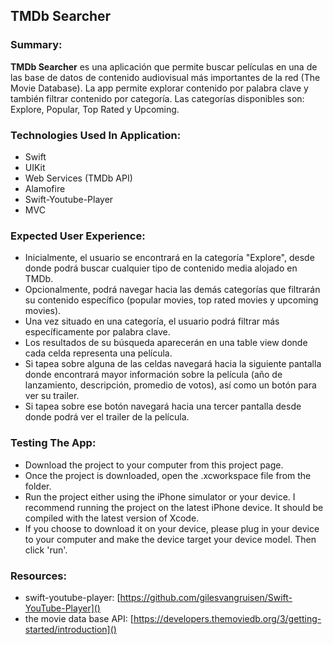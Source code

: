 ## TMDb Searcher

### Summary:

**TMDb Searcher** es una aplicación que permite buscar películas en una de las base de datos de contenido audiovisual más importantes de la red (The Movie Database). La app permite explorar contenido por palabra clave y también filtrar contenido por categoría. Las categorías disponibles son: Explore, Popular, Top Rated y Upcoming.

### Technologies Used In Application:

* Swift
* UIKit
* Web Services (TMDb API)
* Alamofire
* Swift-Youtube-Player
* MVC

### Expected User Experience:

* Inicialmente, el usuario se encontrará en la categoría "Explore", desde donde podrá buscar cualquier tipo de contenido media alojado en TMDb.
* Opcionalmente, podrá navegar hacia las demás categorías que filtrarán su contenido específico (popular movies, top rated movies y upcoming movies).
* Una vez situado en una categoría, el usuario podrá filtrar más específicamente por palabra clave.
* Los resultados de su búsqueda aparecerán en una table view donde cada celda representa una película.
* Si tapea sobre alguna de las celdas navegará hacia la siguiente pantalla donde encontrará mayor información sobre la película (año de lanzamiento, descripción, promedio de votos), así como un botón para ver su trailer.
* Si tapea sobre ese botón navegará hacia una tercer pantalla desde donde podrá ver el trailer de la película.

### Testing The App:

* Download the project to your computer from this project page.
* Once the project is downloaded, open the .xcworkspace file from the folder.
* Run the project either using the iPhone simulator or your device. I recommend running the project on the latest iPhone device. It should be compiled with the latest version of Xcode.
* If you choose to download it on your device, please plug in your device to your computer and make the device target your device model. Then click 'run'.

### Resources:

* swift-youtube-player: [https://github.com/gilesvangruisen/Swift-YouTube-Player]()
* the movie data base API: [https://developers.themoviedb.org/3/getting-started/introduction]()
